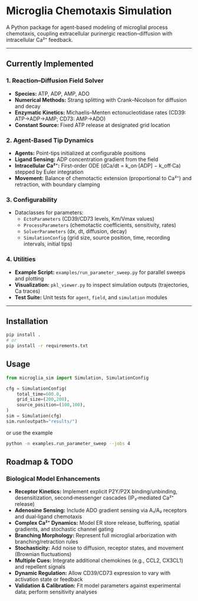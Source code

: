 # Microglia Chemotaxis Simulation

A Python package for agent-based modeling of microglial process chemotaxis, coupling extracellular purinergic reaction–diffusion with intracellular Ca²⁺ feedback.

---

## Currently Implemented

### 1. Reaction–Diffusion Field Solver
- **Species:** ATP, ADP, AMP, ADO  
- **Numerical Methods:** Strang splitting with Crank–Nicolson for diffusion and decay  
- **Enzymatic Kinetics:** Michaelis–Menten ectonucleotidase rates (CD39: ATP→ADP→AMP; CD73: AMP→ADO)  
- **Constant Source:** Fixed ATP release at designated grid location  

### 2. Agent-Based Tip Dynamics
- **Agents:** Point-tips initialized at configurable positions  
- **Ligand Sensing:** ADP concentration gradient from the field  
- **Intracellular Ca²⁺:** First-order ODE (dCa/dt = k_on·[ADP] − k_off·Ca) stepped by Euler integration  
- **Movement:** Balance of chemotactic extension (proportional to Ca²⁺) and retraction, with boundary clamping  

### 3. Configurability
- Dataclasses for parameters:  
  - `EctoParameters` (CD39/CD73 levels, Km/Vmax values)  
  - `ProcessParameters` (chemotactic coefficients, sensitivity, rates)  
  - `SolverParameters` (dx, dt, diffusion, decay)  
  - `SimulationConfig` (grid size, source position, time, recording intervals, initial tips)  

### 4. Utilities
- **Example Script:** `examples/run_parameter_sweep.py` for parallel sweeps and plotting  
- **Visualization:** `pkl_viewer.py` to inspect simulation outputs (trajectories, Ca traces)  
- **Test Suite:** Unit tests for `agent`, `field`, and `simulation` modules  

---

## Installation

```bash
pip install .
# or
pip install -r requirements.txt
```

## Usage
```python
from microglia_sim import Simulation, SimulationConfig

cfg = SimulationConfig(
    total_time=600.0,
    grid_size=(200,200),
    source_position=(100,100),
)
sim = Simulation(cfg)
sim.run(outpath="results/")
```
or use the example
```bash
python -m examples.run_parameter_sweep --jobs 4
```

## Roadmap & TODO

### Biological Model Enhancements
- **Receptor Kinetics:** Implement explicit P2Y/P2X binding/unbinding, desensitization, second‑messenger cascades (IP₃‑mediated Ca²⁺ release)  
- **Adenosine Sensing:** Include ADO gradient sensing via A₁/A₂ receptors and dual‑ligand chemotaxis  
- **Complex Ca²⁺ Dynamics:** Model ER store release, buffering, spatial gradients, and stochastic channel gating  
- **Branching Morphology:** Represent full microglial arborization with branching/retraction rules  
- **Stochasticity:** Add noise to diffusion, receptor states, and movement (Brownian fluctuations)  
- **Multiple Cues:** Integrate additional chemokines (e.g., CCL2, CX3CL1) and repellent signals  
- **Dynamic Regulation:** Allow CD39/CD73 expression to vary with activation state or feedback  
- **Validation & Calibration:** Fit model parameters against experimental data; perform sensitivity analyses  
